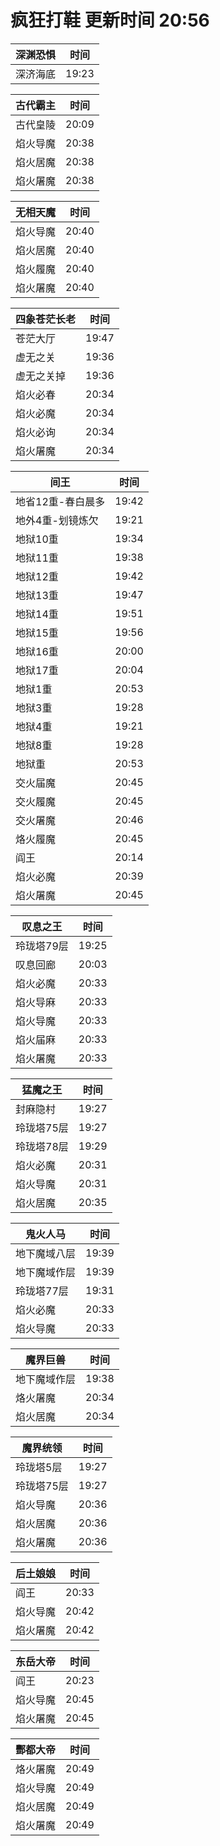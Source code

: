# 疯狂打鞋 更新时间 20:56

| 深渊恐惧   | 时间    |
|--------|-------|
| 深济海底 | 19:23 |

| 古代霸主   | 时间    |
|--------|-------|
| 古代皇陵 | 20:09 |
| 焰火导魔 | 20:38 |
| 焰火居魔 | 20:38 |
| 焰火屠魔 | 20:38 |

| 无相天魔   | 时间    |
|--------|-------|
| 焰火导魔 | 20:40 |
| 焰火居魔 | 20:40 |
| 焰火履魔 | 20:40 |
| 焰火屠魔 | 20:40 |

| 四象苍茫长老   | 时间    |
|--------|-------|
| 苍茫大厅 | 19:47 |
| 虚无之关 | 19:36 |
| 虚无之关掉 | 19:36 |
| 焰火必春 | 20:34 |
| 焰火必魔 | 20:34 |
| 焰火必询 | 20:34 |
| 焰火屠魔 | 20:34 |

| 间王   | 时间    |
|--------|-------|
| 地省12重-春白晨多 | 19:42 |
| 地外4重-划镜炼欠 | 19:21 |
| 地狱10重 | 19:34 |
| 地狱11重 | 19:38 |
| 地狱12重 | 19:42 |
| 地狱13重 | 19:47 |
| 地狱14重 | 19:51 |
| 地狱15重 | 19:56 |
| 地狱16重 | 20:00 |
| 地狱17重 | 20:04 |
| 地狱1重 | 20:53 |
| 地狱3重 | 19:28 |
| 地狱4重 | 19:21 |
| 地狱8重 | 19:28 |
| 地狱重 | 20:53 |
| 交火届魔 | 20:45 |
| 交火履魔 | 20:45 |
| 交火屠魔 | 20:46 |
| 烙火履魔 | 20:45 |
| 阎王 | 20:14 |
| 焰火必魔 | 20:39 |
| 焰火屠魔 | 20:45 |

| 叹息之王   | 时间    |
|--------|-------|
| 玲珑塔79层 | 19:25 |
| 叹息回廊 | 20:03 |
| 焰火必魔 | 20:33 |
| 焰火导麻 | 20:33 |
| 焰火导魔 | 20:33 |
| 焰火届麻 | 20:33 |
| 焰火屠魔 | 20:33 |

| 猛魔之王   | 时间    |
|--------|-------|
| 封麻隐村 | 19:27 |
| 玲珑塔75层 | 19:27 |
| 玲珑塔78层 | 19:29 |
| 焰火必魔 | 20:31 |
| 焰火导魔 | 20:31 |
| 焰火居魔 | 20:35 |

| 鬼火人马   | 时间    |
|--------|-------|
| 地下魔域八层 | 19:39 |
| 地下魔域作层 | 19:39 |
| 玲珑塔77层 | 19:31 |
| 焰火必魔 | 20:33 |
| 焰火导魔 | 20:33 |

| 魔界巨兽   | 时间    |
|--------|-------|
| 地下魔域作层 | 19:38 |
| 烙火屠魔 | 20:34 |
| 焰火居魔 | 20:34 |

| 魔界统领   | 时间    |
|--------|-------|
| 玲珑塔5层 | 19:27 |
| 玲珑塔75层 | 19:27 |
| 焰火导魔 | 20:36 |
| 焰火居魔 | 20:36 |
| 焰火屠魔 | 20:36 |

| 后土娘娘   | 时间    |
|--------|-------|
| 阎王 | 20:33 |
| 焰火导魔 | 20:42 |
| 焰火屠魔 | 20:42 |

| 东岳大帝   | 时间    |
|--------|-------|
| 阎王 | 20:23 |
| 焰火导魔 | 20:45 |
| 焰火屠魔 | 20:45 |

| 酆都大帝   | 时间    |
|--------|-------|
| 烙火屠魔 | 20:49 |
| 焰火导魔 | 20:49 |
| 焰火居魔 | 20:49 |
| 焰火屠魔 | 20:49 |